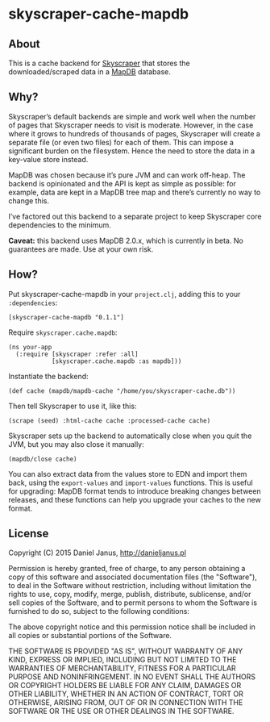 # skyscraper-cache-mapdb

## About

This is a cache backend for [Skyscraper] that stores the downloaded/scraped data in a [MapDB] database.

 [Skyscraper]: https://github.com/nathell/skyscraper/
 [MapDB]: http://www.mapdb.org/

## Why?

Skyscraper’s default backends are simple and work well when the number of pages that Skyscraper needs to visit is moderate. However, in the case where it grows to hundreds of thousands of pages, Skyscraper will create a separate file (or even two files) for each of them. This can impose a significant burden on the filesystem. Hence the need to store the data in a key-value store instead.

MapDB was chosen because it’s pure JVM and can work off-heap. The backend is opinionated and the API is kept as simple as possible: for example, data are kept in a MapDB tree map and there’s currently no way to change this.

I’ve factored out this backend to a separate project to keep Skyscraper core dependencies to the minimum.

**Caveat:** this backend uses MapDB 2.0.x, which is currently in beta. No guarantees are made. Use at your own risk.

## How?

Put skyscraper-cache-mapdb in your `project.clj`, adding this to your `:dependencies`:

    [skyscraper-cache-mapdb "0.1.1"]

Require `skyscraper.cache.mapdb`:

    (ns your-app
      (:require [skyscraper :refer :all]
                [skyscraper.cache.mapdb :as mapdb]))

Instantiate the backend:

    (def cache (mapdb/mapdb-cache "/home/you/skyscraper-cache.db"))

Then tell Skyscraper to use it, like this:

    (scrape (seed) :html-cache cache :processed-cache cache)

Skyscraper sets up the backend to automatically close when you quit the JVM, but you may also close it manually:

    (mapdb/close cache)

You can also extract data from the values store to EDN and import them back, using the `export-values` and `import-values` functions. This is useful for upgrading: MapDB format tends to introduce breaking changes between releases, and these functions can help you upgrade your caches to the new format.

## License

Copyright (C) 2015 Daniel Janus, http://danieljanus.pl

Permission is hereby granted, free of charge, to any person obtaining a copy of this software and associated documentation files (the "Software"), to deal in the Software without restriction, including without limitation the rights to use, copy, modify, merge, publish, distribute, sublicense, and/or sell copies of the Software, and to permit persons to whom the Software is furnished to do so, subject to the following conditions:

The above copyright notice and this permission notice shall be included in all copies or substantial portions of the Software.

THE SOFTWARE IS PROVIDED "AS IS", WITHOUT WARRANTY OF ANY KIND, EXPRESS OR IMPLIED, INCLUDING BUT NOT LIMITED TO THE WARRANTIES OF MERCHANTABILITY, FITNESS FOR A PARTICULAR PURPOSE AND NONINFRINGEMENT. IN NO EVENT SHALL THE AUTHORS OR COPYRIGHT HOLDERS BE LIABLE FOR ANY CLAIM, DAMAGES OR OTHER LIABILITY, WHETHER IN AN ACTION OF CONTRACT, TORT OR OTHERWISE, ARISING FROM, OUT OF OR IN CONNECTION WITH THE SOFTWARE OR THE USE OR OTHER DEALINGS IN THE SOFTWARE.
